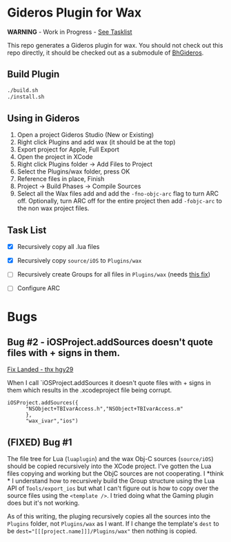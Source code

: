 # Gideros Plugin for Wax
**WARNING** - Work in Progress - [See Tasklist](#task-list)

This repo generates a Gideros plugin for wax.  You should not check out this repo directly, it should be checked out as a submodule of [BhGideros](https://github.com/troysandal/BhGideros).

## Build Plugin
``` sh
./build.sh
./install.sh
```
## Using in Gideros
1. Open a project Gideros Studio (New or Existing)
1. Right click Plugins and add wax (it should be at the top)
1. Export project for Apple, Full Export
1. Open the project in XCode
1. Right click Plugins folder -> Add Files to Project
1. Select the Plugins/wax folder, press OK
1. Reference files in place, Finish
1. Project -> Build Phases -> Compile Sources
1. Select all the Wax files add and add the `-fno-objc-arc` flag to turn ARC off.  Optionally, turn ARC off for the entire project then add `-fobjc-arc` to the non wax project files.


## Task List
- [x] Recursively copy all .lua files 
- [x] Recursively copy `source/iOS` to `Plugins/wax`
- [ ] Recursively create Groups for all files in `Plugins/wax` (needs [this fix](https://github.com/gideros/gideros/commit/61d8c193df3fbd03497d357ea968d7abca3d4c7e#diff-072afe2dfc60286557294ed7b0229e6671a9ded5c11780a43ef34802bb6857b7R103))
- [ ] Configure ARC


# Bugs
## Bug #2 - iOSProject.addSources doesn't quote files with + signs in them.
[Fix Landed - thx hgy29 ](https://github.com/gideros/gideros/commit/61d8c193df3fbd03497d357ea968d7abca3d4c7e#diff-072afe2dfc60286557294ed7b0229e6671a9ded5c11780a43ef34802bb6857b7R103)

When I call `iOSProject.addSources it doesn't quote files with + signs in them which results in the .xcodeproject file being corrupt.

```
iOSProject.addSources({
      "NSObject+TBIvarAccess.h","NSObject+TBIvarAccess.m"
      },
      "wax_ivar","ios")
```

## (FIXED) Bug #1
The file tree for Lua (`luaplugin`) and the wax Obj-C sources (`source/iOS`) should be copied recursively into the XCode project.  I've gotten the Lua files copying and working but the ObjC sources are not cooperating.  I *think * I understand how to recursively build the Group structure using the Lua API of `Tools/export_ios` but what I can't figure out is how to copy over the source files using the `<template />`.  I tried doing what the Gaming plugin does but it's not working.  

As of this writing, the pluging recursively copies all the sources into the `Plugins` folder, not `Plugins/wax` as I want.  If I change the template's `dest` to be `dest="[[[project.name]]]/Plugins/wax"` then nothing is copied.

